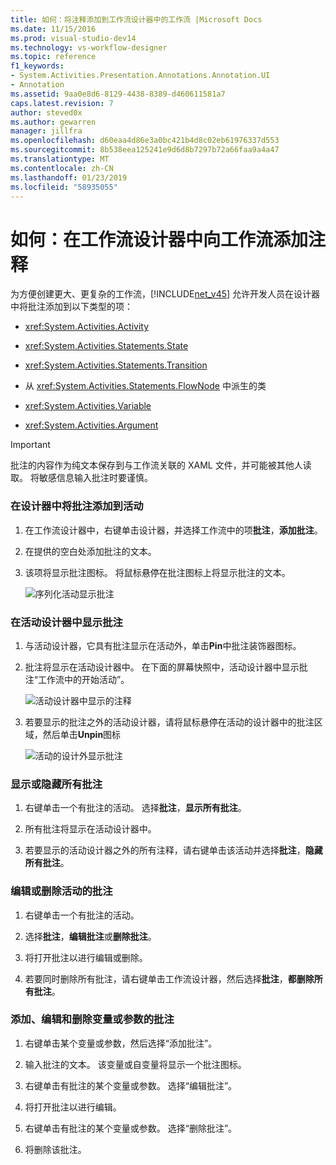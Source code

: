 ```yaml
---
title: 如何：将注释添加到工作流设计器中的工作流 |Microsoft Docs
ms.date: 11/15/2016
ms.prod: visual-studio-dev14
ms.technology: vs-workflow-designer
ms.topic: reference
f1_keywords:
- System.Activities.Presentation.Annotations.Annotation.UI
- Annotation
ms.assetid: 9aa0e8d6-8129-4438-8389-d460611581a7
caps.latest.revision: 7
author: steved0x
ms.author: gewarren
manager: jillfra
ms.openlocfilehash: d60eaa4d86e3a0bc421b4d8c02eb61976337d553
ms.sourcegitcommit: 8b538eea125241e9d6d8b7297b72a66faa9a4a47
ms.translationtype: MT
ms.contentlocale: zh-CN
ms.lasthandoff: 01/23/2019
ms.locfileid: "58935055"
---
```

# <a name="how-to-add-comments-to-a-workflow-in-the-workflow-designer"></a>如何：在工作流设计器中向工作流添加注释
为方便创建更大、更复杂的工作流，[!INCLUDE[net_v45](../includes/net-v45-md.md)] 允许开发人员在设计器中将批注添加到以下类型的项：  
  
-   <xref:System.Activities.Activity>  
  
-   <xref:System.Activities.Statements.State>  
  
-   <xref:System.Activities.Statements.Transition>  
  
-   从 <xref:System.Activities.Statements.FlowNode> 中派生的类  
  
-   <xref:System.Activities.Variable>  
  
-   <xref:System.Activities.Argument>  
  
> [!IMPORTANT]
>  批注的内容作为纯文本保存到与工作流关联的 XAML 文件，并可能被其他人读取。 将敏感信息输入批注时要谨慎。  
  
### <a name="adding-an-annotation-to-an-activity-in-the-designer"></a>在设计器中将批注添加到活动  
  
1.  在工作流设计器中，右键单击设计器，并选择工作流中的项**批注**，**添加批注**。  
  
2.  在提供的空白处添加批注的文本。  
  
3.  该项将显示批注图标。 将鼠标悬停在批注图标上将显示批注的文本。  
  
     ![序列化活动显示批注](../workflow-designer/media/annotation.png "批注")  
  
### <a name="displaying-an-annotation-in-an-activitys-designer"></a>在活动设计器中显示批注  
  
1.  与活动设计器，它具有批注显示在活动外，单击**Pin**中批注装饰器图标。  
  
2.  批注将显示在活动设计器中。 在下面的屏幕快照中，活动设计器中显示批注“工作流中的开始活动”。  
  
     ![活动设计器中显示的注释](../workflow-designer/media/annotationindesigner.png "AnnotationInDesigner")  
  
3.  若要显示的批注之外的活动设计器，请将鼠标悬停在活动的设计器中的批注区域，然后单击**Unpin**图标  
  
     ![活动的设计外显示批注](../workflow-designer/media/annotationoutsidedesigner.png "AnnotationOutsideDesigner")  
  
### <a name="showing-or-hiding-all-annotations"></a>显示或隐藏所有批注  
  
1.  右键单击一个有批注的活动。 选择**批注**，**显示所有批注**。  
  
2.  所有批注将显示在活动设计器中。  
  
3.  若要显示的活动设计器之外的所有注释，请右键单击该活动并选择**批注**，**隐藏所有批注**。  
  
### <a name="editing-or-deleting-an-annotation-for-an-activity"></a>编辑或删除活动的批注  
  
1.  右键单击一个有批注的活动。  
  
2.  选择**批注**，**编辑批注**或**删除批注**。  
  
3.  将打开批注以进行编辑或删除。  
  
4.  若要同时删除所有批注，请右键单击工作流设计器，然后选择**批注**，**都删除所有批注**。  
  
### <a name="adding-editing-and-deleting-an-annotation-for-a-variable-or-argument"></a>添加、编辑和删除变量或参数的批注  
  
1.  右键单击某个变量或参数，然后选择“添加批注”。  
  
2.  输入批注的文本。 该变量或自变量将显示一个批注图标。  
  
3.  右键单击有批注的某个变量或参数。 选择“编辑批注”。  
  
4.  将打开批注以进行编辑。  
  
5.  右键单击有批注的某个变量或参数。 选择“删除批注”。  
  
6.  将删除该批注。